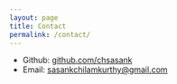 ```yaml
---
layout: page
title: Contact
permalink: /contact/
---
```


* Github: [github.com/chsasank](https://github.com/chsasank)
* Email: [sasankchilamkurthy@gmail.com](mailto:sasankchilamkurthy@gmail.com)
